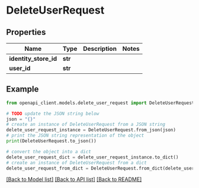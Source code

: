 # DeleteUserRequest


## Properties

Name | Type | Description | Notes
------------ | ------------- | ------------- | -------------
**identity_store_id** | **str** |  | 
**user_id** | **str** |  | 

## Example

```python
from openapi_client.models.delete_user_request import DeleteUserRequest

# TODO update the JSON string below
json = "{}"
# create an instance of DeleteUserRequest from a JSON string
delete_user_request_instance = DeleteUserRequest.from_json(json)
# print the JSON string representation of the object
print(DeleteUserRequest.to_json())

# convert the object into a dict
delete_user_request_dict = delete_user_request_instance.to_dict()
# create an instance of DeleteUserRequest from a dict
delete_user_request_from_dict = DeleteUserRequest.from_dict(delete_user_request_dict)
```
[[Back to Model list]](../README.md#documentation-for-models) [[Back to API list]](../README.md#documentation-for-api-endpoints) [[Back to README]](../README.md)


